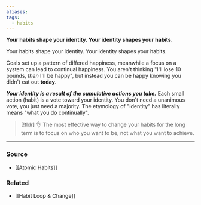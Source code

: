 ```yaml
---
aliases: 
tags:
  - habits
---
```

**Your habits shape your identity. Your identity shapes your habits.**

Your habits shape your identity. Your identity shapes your habits.

Goals set up a pattern of differed happiness, meanwhile a focus on a system can lead to continual happiness. You aren't thinking "I'll lose 10 pounds, *then* I'll be happy", but instead you can be happy knowing you didn't eat out **today**. 

***Your identity is a result of the cumulative actions you take.*** Each small action (habit) is a vote toward your identity. You don't need a unanimous vote, you just need a majority. The etymology of "Identity" has literally means "what you do continually".

> [!tldr] 👌 The most effective way to change your habits for the long term is to focus on who you want to be, not what you want to achieve.

---

### Source
- [[Atomic Habits]]

### Related
- [[Habit Loop & Change]]